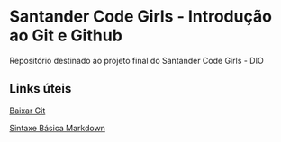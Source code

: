 # Santander Code Girls - Introdução ao Git e Github
Repositório destinado ao projeto final do Santander Code Girls - DIO

## Links úteis
[Baixar Git](https://git-scm.com/)

[Sintaxe Básica Markdown](https://www.markdownguide.org/basic-syntax/)
